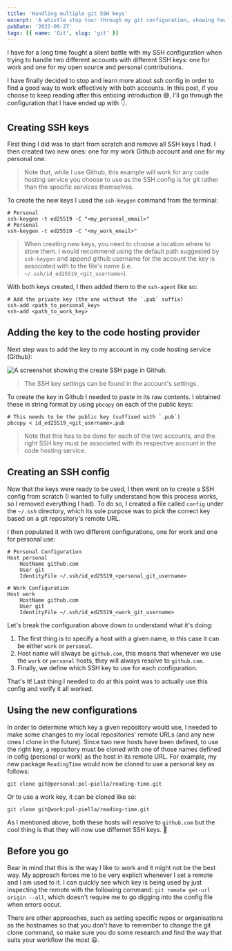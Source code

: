 ```yaml
---
title: 'Handling multiple git SSH keys'
excerpt: 'A whistle stop tour through my git configuration, showing how to effectively deal with two different git users and SSH keys.'
pubDate: '2022-09-27'
tags: [{ name: 'Git', slug: 'git' }]
---
```


I have for a long time fought a silent battle with my SSH configuration when trying to handle two different accounts with different SSH keys: one for work and one for my open source and personal contributions.

I have finally decided to stop and learn more about ssh config in order to find a good way to work effectively with both accounts. In this post, if you choose to keep reading after this enticing introduction 😅, I'll go through the configuration that I have ended up with 👇.

## Creating SSH keys

First thing I did was to start from scratch and remove all SSH keys I had. I then created two new ones: one for my work Github account and one for my personal one.

> Note that, while I use Github, this example will work for any code hosting service you choose to use as the SSH config is for git rather than the specific services themselves.

To create the new keys I used the `ssh-keygen` command from the terminal:

```bash:Terminal
# Personal
ssh-keygen -t ed25519 -C "<my_personal_email>"
# Personal
ssh-keygen -t ed25519 -C "<my_work_email>"
```

> When creating new keys, you need to choose a location where to store them. I would recommend using the default path suggested by `ssh-keygen` and append github username for the account the key is associated with to the file's name (i.e. `~/.ssh/id_ed25519_<git_username>`).

With both keys created, I then added them to the `ssh-agent` like so:

```bash:Terminal
# Add the private key (the one without the `.pub` suffix)
ssh-add <path_to_personal_key>
ssh-add <path_to_work_key>
```

## Adding the key to the code hosting provider

Next step was to add the key to my account in my code hosting service (Github):

![A screenshot showing the create SSH page in Github.](/assets/posts/handling-multiple-git-ssh-keys/new-ssh-key.png)

> The SSH key settings can be found in the account's settings.

To create the key in Github I needed to paste in its raw contents. I obtained these in string format by using `pbcopy` on each of the public keys:

```bash:Terminal
# This needs to be the public key (suffixed with `.pub`)
pbcopy < id_ed25519_<git_username>.pub
```

> Note that this has to be done for each of the two accounts, and the right SSH key must be associated with its respective account in the code hosting service.

## Creating an SSH config

Now that the keys were ready to be used, I then went on to create a SSH config from scratch (I wanted to fully understand how this process works, so I removed everything I had). To do so, I created a file called `config` under the `~/.ssh` directory, which its sole purpose was to pick the correct key based on a git repository's remote URL.

I then populated it with two different configurations, one for work and one for personal use:

```yml:config
# Personal Configuration
Host personal
	HostName github.com
	User git
	IdentityFile ~/.ssh/id_ed25519_<personal_git_username>

# Work Configuration
Host work
	HostName github.com
	User git
	IdentityFile ~/.ssh/id_ed25519_<work_git_username>
```

Let's break the configuration above down to understand what it's doing:

1. The first thing is to specify a host with a given name, in this case it can be either `work` or `personal`.
2. Host name will always be `github.com`, this means that whenever we use the `work` or `personal` hosts, they will always resolve to `github.com`.
3. Finally, we define which SSH key to use for each configuration.

That's it! Last thing I needed to do at this point was to actually use this config and verify it all worked.

## Using the new configurations

In order to determine which key a given repository would use, I needed to make some changes to my local repositories' remote URLs (and any new ones I clone in the future). Since two new hosts have been defined, to use the right key, a repository must be cloned with one of those names defined in cofig (personal or work) as the host in its remote URL. For example, my new package `ReadingTime` would now be cloned to use a personal key as follows:

```bash:Terminal
git clone git@personal:pol-piella/reading-time.git
```

Or to use a work key, it can be cloned like so:

```bash:Terminal
git clone git@work:pol-piella/reading-time.git
```

As I mentioned above, both these hosts will resolve to `github.com` but the cool thing is that they will now use differnet SSH keys. 🎉

## Before you go

Bear in mind that this is the way I like to work and it might not be the best way. My approach forces me to be very explicit whenever I set a remote and I am used to it. I can quickly see which key is being used by just inspecting the remote with the following command: `git remote get-url origin --all`, which doesn't require me to go digging into the config file when errors occur.

There are other approaches, such as setting specific repos or organisations as the hostnames so that you don't have to remember to change the git clone command, so make sure you do some research and find the way that suits your workflow the most 😃.
